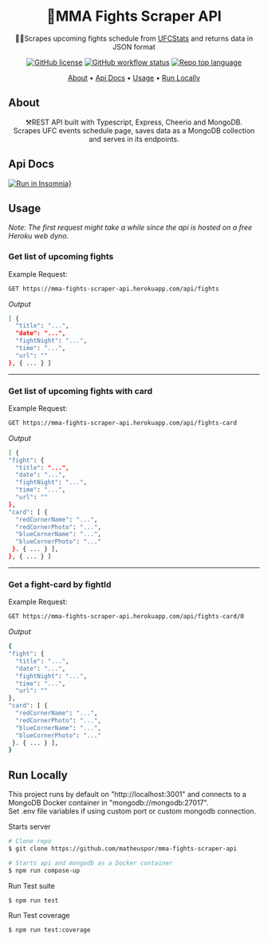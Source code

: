 <h1 align="center">
  🥊MMA Fights Scraper API
</h1>
<p align="center">🤼‍♂️Scrapes upcoming fights schedule from <a href="http://ufcstats.com/statistics/events/upcoming">UFCStats</a> and returns data in JSON format </p>

<div align="center">
  
  <a href="">![GitHub license](https://img.shields.io/github/license/matheuspor/mma-fights-scraper-api)</a>
  <a href="">![GitHub workflow status](https://img.shields.io/github/workflow/status/matheuspor/mma-fights-web-scraper/Node.js%20Tests)</a>
  <a href="">![Repo top language](https://img.shields.io/github/languages/top/matheuspor/mma-fights-scraper-api)</a>
  
</div>

  <p align="center">
    <a href="#about">About</a> •
    <a href="#api-docs">Api Docs</a> •
    <a href="#usage">Usage</a> • 
    <a href="#run-locally">Run Locally</a> 
  </p>
  
## About

  <p align="center">   
  ⚒️REST API built with Typescript, Express, Cheerio and MongoDB. <br>
  Scrapes UFC events schedule page, saves data as a MongoDB collection and serves in its endpoints.
  </p>

## Api Docs

[![Run in Insomnia}](https://insomnia.rest/images/run.svg)](https://insomnia.rest/run/?label=mma-fights-scraper-api&uri=https%3A%2F%2Fraw.githubusercontent.com%2Fmatheuspor%2Fmma-fights-scraper-api%2Fmain%2Finsomnia%2Fexport.json)

## Usage

<em> Note: The first request might take a while since the api is hosted on a free Heroku web dyno. </em>

<h3> Get list of upcoming fights </h3>

  <p> Example Request: <p>
  
  ```bash
  GET https://mma-fights-scraper-api.herokuapp.com/api/fights
  ```  
  <p> <em> Output </em> </p>

```bash
[ {
  "title": "...",
  "date": "...",
  "fightNight": "...",
  "time": "...",
  "url": ""
}, { ... } ]
```
---

  <h3> Get list of upcoming fights with card </h3>
  
  <p> Example Request: <p>
  
  ```bash
  GET https://mma-fights-scraper-api.herokuapp.com/api/fights-card
  ``` 
  
  <p> <em> Output </em> </p>

```bash
[ {
"fight": {
  "title": "...",
  "date": "...",
  "fightNight": "...",
  "time": "...",
  "url": ""
},
"card": [ {
  "redCornerName": "...",
  "redCornerPhoto": "...",
  "blueCornerName": "...",
  "blueCornerPhoto": "..."
 }. { ... } ],
}, { ... } ]
```

---

  <h3> Get a fight-card by fightId </h3>
  
  <p> Example Request: <p>
  
  ```bash
  GET https://mma-fights-scraper-api.herokuapp.com/api/fights-card/0
  ``` 
  
  <p> <em> Output </em> </p>

```bash
{
"fight": {
  "title": "...",
  "date": "...",
  "fightNight": "...",
  "time": "...",
  "url": ""
},
"card": [ {
  "redCornerName": "...",
  "redCornerPhoto": "...",
  "blueCornerName": "...",
  "blueCornerPhoto": "..."
 }. { ... } ],
}
```

## Run Locally

This project runs by default on "http://localhost:3001" and connects to a MongoDB Docker container in "mongodb://mongodb:27017". <br>
Set .env file variables if using custom port or custom mongodb connection.

Starts server

```bash
# Clone repo
$ git clone https://github.com/matheuspor/mma-fights-scraper-api

# Starts api and mongodb as a Docker container
$ npm run compose-up
```

Run Test suite

```bash
$ npm run test
```

Run Test coverage

```bash
$ npm run test:coverage
```
